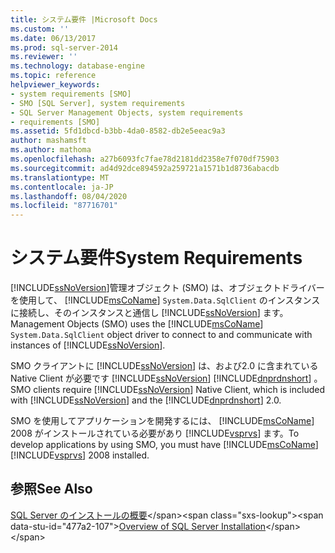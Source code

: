 ```yaml
---
title: システム要件 |Microsoft Docs
ms.custom: ''
ms.date: 06/13/2017
ms.prod: sql-server-2014
ms.reviewer: ''
ms.technology: database-engine
ms.topic: reference
helpviewer_keywords:
- system requirements [SMO]
- SMO [SQL Server], system requirements
- SQL Server Management Objects, system requirements
- requirements [SMO]
ms.assetid: 5fd1dbcd-b3bb-4da0-8582-db2e5eeac9a3
author: mashamsft
ms.author: mathoma
ms.openlocfilehash: a27b6093fc7fae78d2181dd2358e7f070df75903
ms.sourcegitcommit: ad4d92dce894592a259721a1571b1d8736abacdb
ms.translationtype: MT
ms.contentlocale: ja-JP
ms.lasthandoff: 08/04/2020
ms.locfileid: "87716701"
---
```

# <a name="system-requirements"></a><span data-ttu-id="477a2-102">システム要件</span><span class="sxs-lookup"><span data-stu-id="477a2-102">System Requirements</span></span>
  [!INCLUDE[ssNoVersion](../../includes/ssnoversion-md.md)]<span data-ttu-id="477a2-103">管理オブジェクト (SMO) は、オブジェクトドライバーを使用して、 [!INCLUDE[msCoName](../../includes/msconame-md.md)] `System.Data.SqlClient` のインスタンスに接続し、そのインスタンスと通信し [!INCLUDE[ssNoVersion](../../includes/ssnoversion-md.md)] ます。</span><span class="sxs-lookup"><span data-stu-id="477a2-103">Management Objects (SMO) uses the [!INCLUDE[msCoName](../../includes/msconame-md.md)] `System.Data.SqlClient` object driver to connect to and communicate with instances of [!INCLUDE[ssNoVersion](../../includes/ssnoversion-md.md)].</span></span>  
  
 <span data-ttu-id="477a2-104">SMO クライアントに [!INCLUDE[ssNoVersion](../../includes/ssnoversion-md.md)] は、および2.0 に含まれている Native Client が必要です [!INCLUDE[ssNoVersion](../../includes/ssnoversion-md.md)] [!INCLUDE[dnprdnshort](../../includes/dnprdnshort-md.md)] 。</span><span class="sxs-lookup"><span data-stu-id="477a2-104">SMO clients require [!INCLUDE[ssNoVersion](../../includes/ssnoversion-md.md)] Native Client, which is included with [!INCLUDE[ssNoVersion](../../includes/ssnoversion-md.md)] and the [!INCLUDE[dnprdnshort](../../includes/dnprdnshort-md.md)] 2.0.</span></span>  
  
 <span data-ttu-id="477a2-105">SMO を使用してアプリケーションを開発するには、 [!INCLUDE[msCoName](../../includes/msconame-md.md)] 2008 がインストールされている必要があり [!INCLUDE[vsprvs](../../includes/vsprvs-md.md)] ます。</span><span class="sxs-lookup"><span data-stu-id="477a2-105">To develop applications by using SMO, you must have [!INCLUDE[msCoName](../../includes/msconame-md.md)] [!INCLUDE[vsprvs](../../includes/vsprvs-md.md)] 2008 installed.</span></span>  
  
## <a name="see-also"></a><span data-ttu-id="477a2-106">参照</span><span class="sxs-lookup"><span data-stu-id="477a2-106">See Also</span></span>  
 <span data-ttu-id="477a2-107">[SQL Server のインストールの概要](https://technet.microsoft.com/library/bb500438\(v=SQL.105\).aspx)</span><span class="sxs-lookup"><span data-stu-id="477a2-107">[Overview of SQL Server Installation](https://technet.microsoft.com/library/bb500438\(v=SQL.105\).aspx)</span></span>  
  
  
